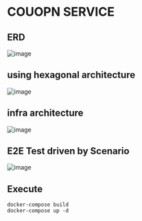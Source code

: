# COUOPN SERVICE

## ERD

![image](https://user-images.githubusercontent.com/110815396/235333148-050c4f63-eb90-45a4-828f-c75e9b55088a.png)

## using hexagonal architecture

![image](https://user-images.githubusercontent.com/110815396/235333108-88a7f6d2-2bd5-49eb-9c58-611bebc794db.png)

## infra architecture

![image](https://user-images.githubusercontent.com/110815396/235333566-053dd5b5-c854-44c1-ab33-4a66b949ccd8.png)

## E2E Test driven by Scenario

![image](https://user-images.githubusercontent.com/110815396/235333635-79b167b3-df3b-4516-941a-41c755f4297d.png)

## Execute

```
docker-compose build
docker-compose up -d
```
